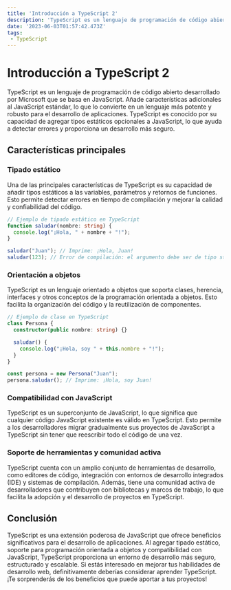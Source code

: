 ```yaml
---
title: 'Introducción a TypeScript 2'
description: 'TypeScript es un lenguaje de programación de código abierto desarrollado por Microsoft que se basa en JavaScript.'
date: '2023-06-03T01:57:42.473Z'
tags:
 - TypeScript
---
```


# Introducción a TypeScript 2


TypeScript es un lenguaje de programación de código abierto desarrollado por Microsoft que se basa en JavaScript. Añade características adicionales al JavaScript estándar, lo que lo convierte en un lenguaje más potente y robusto para el desarrollo de aplicaciones. TypeScript es conocido por su capacidad de agregar tipos estáticos opcionales a JavaScript, lo que ayuda a detectar errores y proporciona un desarrollo más seguro.

## Características principales

### Tipado estático

Una de las principales características de TypeScript es su capacidad de añadir tipos estáticos a las variables, parámetros y retornos de funciones. Esto permite detectar errores en tiempo de compilación y mejorar la calidad y confiabilidad del código.

```typescript
// Ejemplo de tipado estático en TypeScript
function saludar(nombre: string) {
  console.log("¡Hola, " + nombre + "!");
}

saludar("Juan"); // Imprime: ¡Hola, Juan!
saludar(123); // Error de compilación: el argumento debe ser de tipo string
```

### Orientación a objetos

TypeScript es un lenguaje orientado a objetos que soporta clases, herencia, interfaces y otros conceptos de la programación orientada a objetos. Esto facilita la organización del código y la reutilización de componentes.

```typescript
// Ejemplo de clase en TypeScript
class Persona {
  constructor(public nombre: string) {}

  saludar() {
    console.log("¡Hola, soy " + this.nombre + "!");
  }
}

const persona = new Persona("Juan");
persona.saludar(); // Imprime: ¡Hola, soy Juan!
```

### Compatibilidad con JavaScript

TypeScript es un superconjunto de JavaScript, lo que significa que cualquier código JavaScript existente es válido en TypeScript. Esto permite a los desarrolladores migrar gradualmente sus proyectos de JavaScript a TypeScript sin tener que reescribir todo el código de una vez.

### Soporte de herramientas y comunidad activa

TypeScript cuenta con un amplio conjunto de herramientas de desarrollo, como editores de código, integración con entornos de desarrollo integrados (IDE) y sistemas de compilación. Además, tiene una comunidad activa de desarrolladores que contribuyen con bibliotecas y marcos de trabajo, lo que facilita la adopción y el desarrollo de proyectos en TypeScript.

## Conclusión

TypeScript es una extensión poderosa de JavaScript que ofrece beneficios significativos para el desarrollo de aplicaciones. Al agregar tipado estático, soporte para programación orientada a objetos y compatibilidad con JavaScript, TypeScript proporciona un entorno de desarrollo más seguro, estructurado y escalable. Si estás interesado en mejorar tus habilidades de desarrollo web, definitivamente deberías considerar aprender TypeScript. ¡Te sorprenderás de los beneficios que puede aportar a tus proyectos!